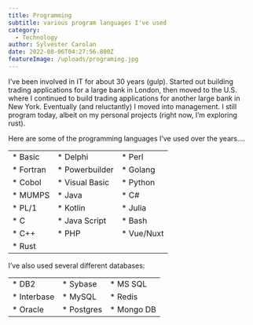 ```yaml
---
title: Programming
subtitle: various program languages I've used
category:
  - Technology
author: Sylvester Carolan
date: 2022-08-06T04:27:56.800Z
featureImage: /uploads/programing.jpg
---
```

I’ve been involved in IT for about 30 years (gulp). Started out building trading applications for a large bank in London, then moved to the U.S. where I continued to build trading applications for another large bank in New York. Eventually (and reluctantly) I moved into management. I still program today, albeit on my personal projects (right now, I’m exploring rust).

Here are some of the programming languages I’ve used over the years….

| | | |
|----|-----------------|-------------|
| \* Basic | \* Delphi       | \* Perl     |
| \* Fortran | \* Powerbuilder | \* Golang   |
| \* Cobol | \* Visual Basic | \* Python   |
| \* MUMPS | \* Java         | \* C\#      |
| \* PL/1 | \* Kotlin       | \* Julia    |
| \* C | \* Java Script  | \* Bash     |
| \* C++ | \* PHP          | \* Vue/Nuxt |
| \* Rust |                 |             |

I’ve also used several different databases:


|              |             |             |
|--------------|-------------|-------------|
| \* DB2       | \* Sybase   | \* MS SQL   |
| \* Interbase | \* MySQL    | \* Redis    |
| \* Oracle    | \* Postgres | \* Mongo DB |
